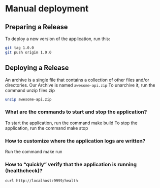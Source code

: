 # Manual deployment

## Preparing a Release

To deploy a new version of the application, run this:

```bash
git tag 1.0.0
git push origin 1.0.0
```

## Deploying a Release

An archive is a single file that contains a collection of other files and/or directories.
Our Archive is named `awesome-api.zip`
To unarchive it, run the command unzip files.zip

```bash
unzip awesome-api.zip
```

### What are the commands to start and stop the application?

To start the application, run the command make build
To stop the application, run the command make stop

### How to customize where the application logs are written?

Run the command make run

### How to “quickly” verify that the application is running (healthcheck)?

`curl http://localhost:9999/health`
